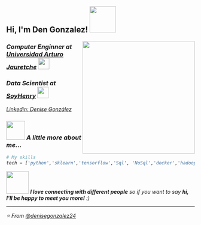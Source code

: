 <h2> Hi, I'm Den Gonzalez! <img src="https://media.giphy.com/media/mGcNjsfWAjY5AEZNw6/giphy.gif" width="70"></h2>
<img align='right' src="https://user-images.githubusercontent.com/74038190/221352975-94759904-aa4c-4032-a8ab-b546efb9c478.gif" width="300">


<h3> <p><em>Computer Enginner at <a href="https://www.unaj.edu.ar/">Universidad Arturo Jauretche</a> <img src="https://www.universidadesargentinas.com.ar/images/universities/logos/unaj.webp" width="30"></p></h3>
<h3> Data Scientist at <a href="https://www.soyhenry.com/">SoyHenry</a> <img src=https://startupeable.com/directorio/wp-content/uploads/2021/03/d4face92a7abc37a414e0bc3acf4ff23ec588438.png width="30"> 
</h3>



[Linkedin: Denise González](https://www.linkedin.com/in/nissegonzalezm/)


### <img src="https://media.giphy.com/media/VgCDAzcKvsR6OM0uWg/giphy.gif" width="50"> A little more about me...  


```python
# My skills
tech = ['python','sklearn','tensorflow','Sql', 'NoSql','docker','hadoop','power bi', 'C#']

```

<img src="https://media.giphy.com/media/LnQjpWaON8nhr21vNW/giphy.gif" width="60"> <em><b>I love connecting with different people</b> so if you want to say <b>hi, I'll be happy to meet you more!</b> :)</em>

---

⭐️ From [@denisegonzalez24](https://github.com/denisegonzalez24)
<!---
denisegonzalez24/denisegonzalez24 is a ✨ special ✨ repository because its `README.md` (this file) appears on your GitHub profile.
You can click the Preview link to take a look at your changes.
--->
